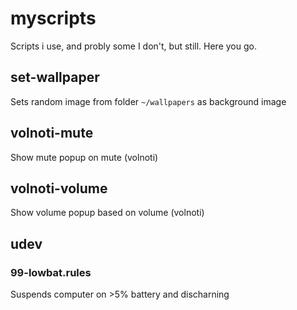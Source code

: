 # myscripts
Scripts i use, and probly some I don't, but still. Here you go.

## set-wallpaper
Sets random image from folder ```~/wallpapers``` as background image

## volnoti-mute
Show mute popup on mute (volnoti)

## volnoti-volume
Show volume popup based on volume (volnoti)

## udev
### 99-lowbat.rules
Suspends computer on >5% battery and discharning
